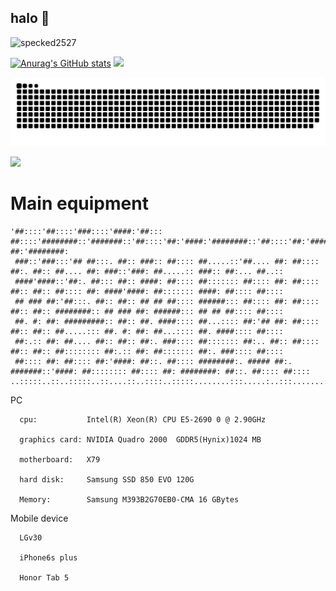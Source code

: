 ## halo 👋
  ![specked2527](https://komarev.com/ghpvc/?username=specked2527)  
  
  [![Anurag's GitHub stats](https://github-readme-stats.vercel.app/api?username=specked2527)](https://github.com/anuraghazra/github-readme-stats)   ![](https://github-readme-stats.vercel.app/api/top-langs/?username=specked2527&theme=transparent&hide_border=true&layout=donut-vertical&langs_count=6)
  
  ![](https://raw.githubusercontent.com/specked2527/specked2527/output/github-contribution-grid-snake.svg)  
   
  <img width="800" src="https://github-readme-activity-graph.vercel.app/graph?username=specked2527&theme=github-compact&hide_border=true&area=true" /> 
  
# Main equipment  

```
'##::::'##::::'###::::'####:'##::: ##::::'########::'#######::'##::::'##:'####:'########::'##::::'##:'########:'##::: ##:'########:
 ###::'###:::'## ##:::. ##:: ###:: ##:::: ##.....::'##.... ##: ##:::: ##:. ##:: ##.... ##: ###::'###: ##.....:: ###:: ##:... ##..::
 ####'####::'##:. ##::: ##:: ####: ##:::: ##::::::: ##:::: ##: ##:::: ##:: ##:: ##:::: ##: ####'####: ##::::::: ####: ##:::: ##::::
 ## ### ##:'##:::. ##:: ##:: ## ## ##:::: ######::: ##:::: ##: ##:::: ##:: ##:: ########:: ## ### ##: ######::: ## ## ##:::: ##::::
 ##. #: ##: #########:: ##:: ##. ####:::: ##...:::: ##:'## ##: ##:::: ##:: ##:: ##.....::: ##. #: ##: ##...:::: ##. ####:::: ##::::
 ##:.:: ##: ##.... ##:: ##:: ##:. ###:::: ##::::::: ##:.. ##:: ##:::: ##:: ##:: ##:::::::: ##:.:: ##: ##::::::: ##:. ###:::: ##::::
 ##:::: ##: ##:::: ##:'####: ##::. ##:::: ########:. ##### ##:. #######::'####: ##:::::::: ##:::: ##: ########: ##::. ##:::: ##::::
..:::::..::..:::::..::....::..::::..:::::........:::.....:..:::.......:::....::..:::::::::..:::::..::........::..::::..:::::..:::::
```

PC  
```
  cpu:           Intel(R) Xeon(R) CPU E5-2690 0 @ 2.90GHz  
  
  graphics card: NVIDIA Quadro 2000  GDDR5(Hynix)1024 MB
  
  motherboard:   X79  
  
  hard disk:     Samsung SSD 850 EVO 120G

  Memory:        Samsung M393B2G70EB0-CMA 16 GBytes

  ```
Mobile device  
```
  LGv30  
  
  iPhone6s plus   
  
  Honor Tab 5  
```

<!--
**specked2527/specked2527** is a ✨ _special_ ✨ repository because its `README.md` (this file) appears on your GitHub profile.

Here are some ideas to get you started:

- 🔭 I’m currently working on ...
- 🌱 I’m currently learning ...
- 👯 I’m looking to collaborate on ...
- 🤔 I’m looking for help with ...
- 💬 Ask me about ...
- 📫 How to reach me: ...
- 😄 Pronouns: ...
- ⚡ Fun fact: ...     
-->
